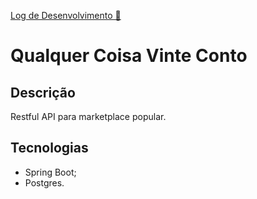 [Log de Desenvolvimento 🚧](https://docs.google.com/document/d/1Yrl8d2PjYaUKOEv9uBiLGbGbe3n5oXFrWV04KyjXXto/edit?usp=sharing)  
# Qualquer Coisa Vinte Conto 

## Descrição
Restful API para marketplace popular.

## Tecnologias
- Spring Boot;
- Postgres.
